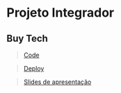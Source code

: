 # Projeto Integrador

## Buy Tech

> [Code](https://github.com/davidsousadev/buy-tech) 

> [Deploy](https://buy-tech.vercel.app/)

> [Slides de apresentação](/terceiro-periodo/pi/slides/)